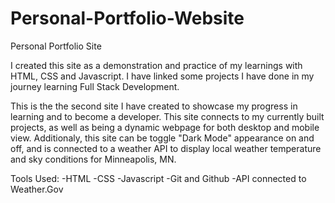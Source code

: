 # Personal-Portfolio-Website
Personal Portfolio Site


I created this site as a demonstration and practice of my learnings with HTML, CSS and Javascript. I have linked some projects I have done in my journey learning Full Stack Development. 

This is the the second site I have created to showcase my progress in learning and to become a developer. This site connects to my currently built projects, as well as being a dynamic webpage for both desktop and mobile view. Additionaly, this site can be toggle "Dark Mode" appearance on and off, and is connected to a weather API to display local weather temperature and sky conditions for Minneapolis, MN. 

Tools Used: 
-HTML 
-CSS
-Javascript
-Git and Github
-API connected to Weather.Gov
